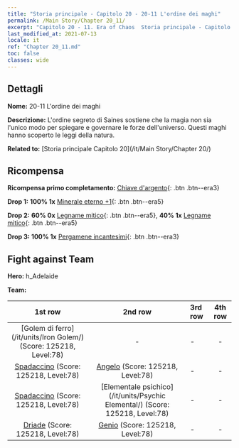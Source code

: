 ```yaml
---
title: "Storia principale - Capitolo 20 - 20-11 L'ordine dei maghi"
permalink: /Main Story/Chapter 20_11/
excerpt: "Capitolo 20 - 11. Era of Chaos  Storia principale - Capitolo 20_11. 20-11 L'ordine dei maghi"
last_modified_at: 2021-07-13
locale: it
ref: "Chapter 20_11.md"
toc: false
classes: wide
---
```


## Dettagli

 **Nome:** 20-11 L'ordine dei maghi

 **Descrizione:** L'ordine segreto di Saines sostiene che la magia non sia l'unico modo per spiegare e governare le forze dell'universo. Questi maghi hanno scoperto le leggi della natura.

 **Related to:** [Storia principale Capitolo 20](/it/Main Story/Chapter 20/)

## Ricompensa

 **Ricompensa primo completamento:** [Chiave d'argento](/ItemsIT/con_693/){: .btn .btn--era3}

 **Drop 1:** **100% 1x** [Minerale eterno +1](/ItemsIT/mat_68/){: .btn .btn--era5}

 **Drop 2:** **60% 0x** [Legname mitico](/ItemsIT/mat_62/){: .btn .btn--era5}, **40% 1x** [Legname mitico](/ItemsIT/mat_62/){: .btn .btn--era5}

 **Drop 3:** **100% 1x** [Pergamene incantesimi](/ItemsIT/con_694/){: .btn .btn--era3}


## Fight against Team
 **Hero:** h_Adelaide

 **Team:**


  | 1st row | 2nd row | 3rd row | 4th row |
  |:----:|:----:|:----|:----:|
  | [Golem di ferro](/it/units/Iron Golem/) (Score: 125218, Level:78)  | - | - | - |
  | [Spadaccino](/it/units/Swordsman/) (Score: 125218, Level:78)  | [Angelo](/it/units/Angel/) (Score: 125218, Level:78)  | - | - |
  | [Spadaccino](/it/units/Swordsman/) (Score: 125218, Level:78)  | [Elementale psichico](/it/units/Psychic Elemental/) (Score: 125218, Level:78)  | - | - |
  | [Driade](/it/units/Sprite/) (Score: 125218, Level:78)  | [Genio](/it/units/Genie/) (Score: 125218, Level:78)  | - | - |


